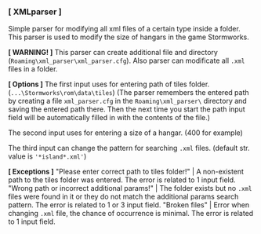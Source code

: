 ### **[ XMLparser ]**
Simple parser for modifying all xml files of a certain type inside a folder.
This parser is used to modify the size of hangars in the game Stormworks.

**[ WARNING! ]**
This parser can create additional file and directory (```Roaming\xml_parser\xml_parser.cfg```).
Also parser can modificate all ```.xml``` files in a folder.

**[ Options ]**
The first input uses for entering path of tiles folder. (```...\Stormworks\rom\data\tiles```)
(The parser remembers the entered path by creating a file ```xml_parser.cfg``` in the ```Roaming\xml_parser\``` directory
and saving the entered path there. Then the next time you start the path input field will be automatically filled in with the contents of the file.)

The second input uses for entering a size of a hangar. (400 for example)

The third input can change the pattern for searching ```.xml``` files. (default str. value is ``` '*island*.xml' ```)

**[ Exceptions ]**
"Please enter correct path to tiles folder!" | A non-existent path to the tiles folder was entered. The error is related to 1 input field.
"Wrong path or incorrect additional params!" | The folder exists but no ```.xml``` files were found in it or they do not match the additional params search pattern. The error is related to 1 or 3 input field.
"Broken files" | Error when changing ```.xml``` file, the chance of occurrence is minimal. The error is related to 1 input field.



